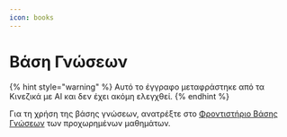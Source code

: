 ```yaml
---
icon: books
---
```

# Βάση Γνώσεων


{% hint style="warning" %}
Αυτό το έγγραφο μεταφράστηκε από τα Κινεζικά με AI και δεν έχει ακόμη ελεγχθεί.
{% endhint %}




Για τη χρήση της βάσης γνώσεων, ανατρέξτε στο [Φροντιστήριο Βάσης Γνώσεων](../../knowledge-base/knowledge-base.md) των προχωρημένων μαθημάτων.